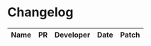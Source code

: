 # Changelog

<!-- prettier-ignore -->
Name | PR | Developer | Date | Patch
--- | --- | --- | --- | ---
